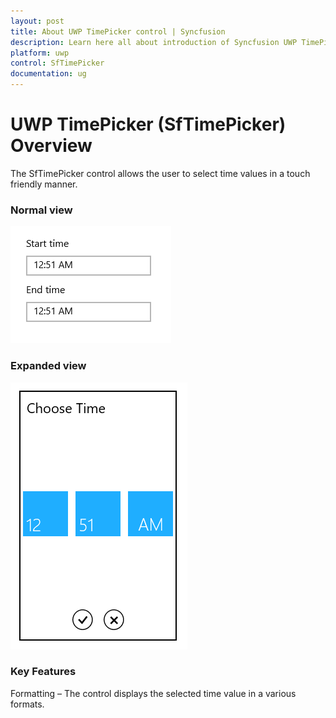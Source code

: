 ```yaml
---
layout: post
title: About UWP TimePicker control | Syncfusion
description: Learn here all about introduction of Syncfusion UWP TimePicker (SfTimePicker) control, its elements and more.
platform: uwp
control: SfTimePicker
documentation: ug
---
```


# UWP TimePicker (SfTimePicker) Overview

The SfTimePicker control allows the user to select time values in a touch friendly manner.

### Normal view



![UWP TimePicker displayed the time](overview-images/uwp-timepicker-normal-view.png)



### Expanded view


![UWP TimePicker displayed selector to pick time](overview-images/uwp-timepicker-expand-view.png)



### Key Features

Formatting – The control displays the selected time value in a various formats.

